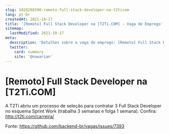 ```yaml
---
slug: 1028288390-remoto-full-stack-developer-na-t2ticom
lang: pt-br
createdAt: 2021-10-17
title: '[Remoto] Full Stack Developer na [T2Ti.COM] - Vaga de Emprego'
sitemap:
  lastModified: 2021-10-17
meta:
  description: 'Detalhes sobre a vaga de emprego: [Remoto] Full Stack Developer na [T2Ti.COM]'
  twitter:
    card: summary
    site: '@nawarian'
---
```


# [Remoto] Full Stack Developer na [T2Ti.COM]

A T2Ti abriu um processo de seleção para contratar 3 Full Stack Developer no esquema Sprint Work (trabalha 3 semanas e folga 1 semana). Confira: http://t2ti.com/carreira/

Fonte: https://github.com/backend-br/vagas/issues/7393